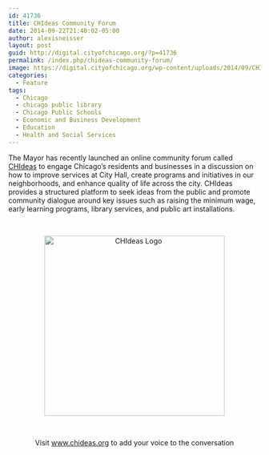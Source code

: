 ```yaml
---
id: 41736
title: CHIdeas Community Forum
date: 2014-09-22T21:40:02-05:00
author: alexisneisser
layout: post
guid: http://digital.cityofchicago.org/?p=41736
permalink: /index.php/chideas-community-forum/
image: https://digital.cityofchicago.org/wp-content/uploads/2014/09/CHIdeas-Logo.png
categories:
  - Feature
tags:
  - Chicago
  - chicago public library
  - Chicago Public Schools
  - Economic and Business Development
  - Education
  - Health and Social Services
---
```

The Mayor has recently launched an online community forum called <a title="http://www.chideas.org/" href="http://www.chideas.org/" target="_blank">CHIdeas</a> to engage Chicago’s residents and businesses in a discussion on how to improve services at City Hall, create programs and initiatives in our neighborhoods, and enhance quality of life across the city. CHIdeas provides a structured platform to seek ideas from the public and promote community dialogue around key issues such as raising the minimum wage, early learning programs, library services, and public art installations.

&nbsp;

<p align="center">
  <a href="http://digital.cityofchicago.org/wp-content/uploads/2014/09/CHIdeas-Logo.png"><img loading="lazy" class="alignnone size-full wp-image-41737" alt="CHIdeas Logo" src="http://digital.cityofchicago.org/wp-content/uploads/2014/09/CHIdeas-Logo.png" width="360" height="360" srcset="https://digital.cityofchicago.org/wp-content/uploads/2014/09/CHIdeas-Logo.png 360w, https://digital.cityofchicago.org/wp-content/uploads/2014/09/CHIdeas-Logo-150x150.png 150w, https://digital.cityofchicago.org/wp-content/uploads/2014/09/CHIdeas-Logo-300x300.png 300w" sizes="(max-width: 360px) 100vw, 360px" /></a>
</p>

&nbsp;

<p align="center">
  Visit <a title="http://www.chideas.org/" href="http://www.chideas.org/" target="_blank">www.chideas.org</a> to add your voice to the conversation
</p>